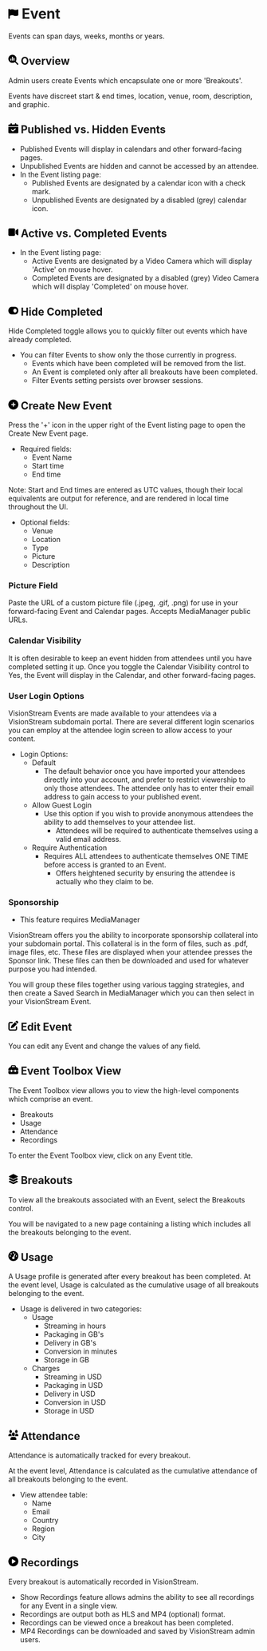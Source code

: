 # <img src="https://raw.githubusercontent.com/vishaldhole173/pro-stream-documentation/main/fontawesome/svgs/solid/flag.svg" width="20" height="20"> Event

Events can span days, weeks, months or years.

## <img src="https://raw.githubusercontent.com/vishaldhole173/pro-stream-documentation/main/fontawesome/svgs/solid/magnifying-glass-chart.svg" width="20" height="20"> Overview

Admin users create Events which encapsulate one or more 'Breakouts'.

Events have discreet start & end times, location, venue, room, description, and graphic.

## <img src="https://raw.githubusercontent.com/vishaldhole173/pro-stream-documentation/main/fontawesome/svgs/solid/calendar-check.svg" width="20" height="20"> Published vs. Hidden Events

- Published Events will display in calendars and other forward-facing pages.
- Unpublished Events are hidden and cannot be accessed by an attendee.
- In the Event listing page:
  - Published Events are designated by a calendar icon with a check mark.
  - Unpublished Events are designated by a disabled (grey) calendar icon.

## <img src="https://raw.githubusercontent.com/vishaldhole173/pro-stream-documentation/main/fontawesome/svgs/solid/video.svg" width="20" height="20"> Active vs. Completed Events

* In the Event listing page:
  - Active Events are designated by a Video Camera which will display 'Active' on mouse hover.
  - Completed Events are designated by a disabled (grey) Video Camera which will display 'Completed' on mouse hover.

## <img src="https://raw.githubusercontent.com/vishaldhole173/pro-stream-documentation/main/fontawesome/svgs/solid/toggle-on.svg" width="20" height="20"> Hide Completed

Hide Completed toggle allows you to quickly filter out events which have already completed.

* You can filter Events to show only the those currently in progress.
  - Events which have been completed will be removed from the list.
  - An Event is completed only after all breakouts have been completed.
  - Filter Events setting persists over browser sessions.

##  <img src="https://raw.githubusercontent.com/vishaldhole173/pro-stream-documentation/main/fontawesome/svgs/solid/circle-plus.svg" width="20" height="20"> Create New Event

Press the '+' icon in the upper right of the Event listing page to open the Create New Event page.

* Required fields:
  - Event Name
  - Start time
  - End time

Note: Start and End times are entered as UTC values, though their local equivalents are output for reference, and are rendered in local time throughout the UI.

* Optional fields:
  - Venue
  - Location
  - Type
  - Picture
  - Description

### Picture Field

Paste the URL of a custom picture file (.jpeg, .gif, .png) for use in your forward-facing Event and Calendar pages. Accepts MediaManager public URLs.

### Calendar Visibility

It is often desirable to keep an event hidden from attendees until you have completed setting it up.
Once you toggle the Calendar Visibility control to Yes, the Event will display in the Calendar, and other forward-facing pages.

### User Login Options

VisionStream Events are made available to your attendees via a VisionStream subdomain portal.
There are several different login scenarios you can employ at the attendee login screen to allow access to your content.

* Login Options:
  - Default
    - The default behavior once you have imported your attendees directly into your account, and prefer to restrict viewership to only those attendees. The attendee only has to enter their email address to gain access to your published event.
  - Allow Guest Login
    - Use this option if you wish to provide anonymous attendees the ability to add themselves to your attendee list.
      - Attendees will be required to authenticate themselves using a valid email address. 
  - Require Authentication
    - Requires ALL attendees to authenticate themselves ONE TIME before access is granted to an Event.
      - Offers heightened security by ensuring the attendee is actually who they claim to be. 

### Sponsorship

* This feature requires MediaManager

VisionStream offers you the ability to incorporate sponsorship collateral into your subdomain portal.
This collateral is in the form of files, such as .pdf, image files, etc. These files are displayed when your attendee presses the 
Sponsor link. These files can then be downloaded and used for whatever purpose you had intended.

You will group these files together using various tagging strategies, and then create a Saved Search in MediaManager which you can then select in your VisionStream Event.

## <img src="https://raw.githubusercontent.com/vishaldhole173/pro-stream-documentation/main/fontawesome/svgs/solid/pen-to-square.svg" width="20" height="20"> Edit Event

You can edit any Event and change the values of any field.

## <img src="https://raw.githubusercontent.com/vishaldhole173/pro-stream-documentation/main/fontawesome/svgs/solid/toolbox.svg" width="20" height="20"> Event Toolbox View

The Event Toolbox view allows you to view the high-level components which comprise an event.

- Breakouts
- Usage
- Attendance
- Recordings

To enter the Event Toolbox view, click on any Event title.

## <img src="https://raw.githubusercontent.com/vishaldhole173/pro-stream-documentation/main/fontawesome/svgs/solid/layer-group.svg" width="20" height="20"> Breakouts

To view all the breakouts associated with an Event, select the Breakouts control.

You will be navigated to a new page containing a listing which includes all the breakouts belonging to the event.

## <img src="https://raw.githubusercontent.com/vishaldhole173/pro-stream-documentation/main/fontawesome/svgs/solid/gauge-high.svg" width="20" height="20"> Usage

A Usage profile is generated after every breakout has been completed. At the event level, Usage is calculated as the cumulative usage of all breakouts belonging to the event.

* Usage is delivered in two categories:
  - Usage
    - Streaming in hours
    - Packaging in GB's
    - Delivery in GB's
    - Conversion in minutes
    - Storage in GB
  - Charges
    - Streaming in USD
    - Packaging in USD
    - Delivery in USD
    - Conversion in USD
    - Storage in USD

##  <img src="https://raw.githubusercontent.com/vishaldhole173/pro-stream-documentation/main/fontawesome/svgs/solid/users.svg" width="20" height="20"> Attendance

Attendance is automatically tracked for every breakout.

At the event level, Attendance is calculated as the cumulative attendance of all breakouts belonging to the event.

* View attendee table:
  - Name
  - Email
  - Country
  - Region
  - City

## <img src="https://raw.githubusercontent.com/vishaldhole173/pro-stream-documentation/main/fontawesome/svgs/solid/circle-play.svg" width="20" height="20"> Recordings

Every breakout is automatically recorded in VisionStream.

* Show Recordings feature allows admins the ability to see all recordings for any Event in a single view.
* Recordings are output both as HLS and MP4 (optional) format.
* Recordings can be viewed once a breakout has been completed.
* MP4 Recordings can be downloaded and saved by VisionStream admin users.
